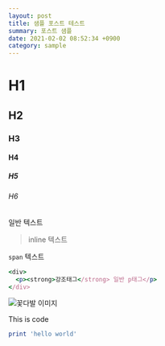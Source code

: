```yaml
---
layout: post
title: 샘플 포스트 테스트
summary: 포스트 샘플
date: 2021-02-02 08:52:34 +0900
category: sample
---
```

# H1
## H2
### H3
#### H4
##### H5
###### H6

일반 텍스트
> inline 텍스트

` span ` 텍스트

```ruby
<div>
  <p><strong>강조태그</strong> 일반 p태그</p>
</div>
```

![꽃다발 이미지](http://planant.co.kr/web/product/big/201808/2f988ebf92d612c36719cf970e04237f.jpg)

This is code
```ruby
print 'hello world'
```
